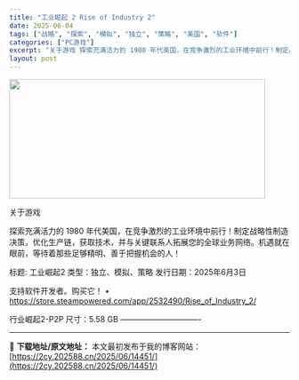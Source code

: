 ```yaml
---
title: "工业崛起 2 Rise of Industry 2"
date: 2025-06-04
tags: ["战略", "探索", "模拟", "独立", "策略", "美国", "软件"]
categories: ["PC游戏"]
excerpt: "关于游戏 探索充满活力的 1980 年代美国，在竞争激烈的工业环境中前行！制定战略性制造决策，优化生产链，获取技术，并与关键联系人拓展您的全球业务网络。机遇就在眼前，等待着那些足够精明、善于把握机会的人！ 标题: 工业崛起2 类型：独立、模拟、策略 发行日期：2025年6月3日 支持软件开发者。购买&hellip;"
layout: post
---
```


<img src="https://2cy.202588.cn/wp-content/uploads/2025/06/2025060401183532.webp" alt="" width="460" height="215" class="aligncenter size-full wp-image-14452" />

关于游戏

探索充满活力的 1980 年代美国，在竞争激烈的工业环境中前行！制定战略性制造决策，优化生产链，获取技术，并与关键联系人拓展您的全球业务网络。机遇就在眼前，等待着那些足够精明、善于把握机会的人！

标题: 工业崛起2
类型：独立、模拟、策略
发行日期：2025年6月3日

支持软件开发者。购买它！
• https://store.steampowered.com/app/2532490/Rise_of_Industry_2/

行业崛起2-P2P
尺寸：5.58 GB
——————————- 

---
📖 **下载地址/原文地址：** 本文最初发布于我的博客网站：[https://2cy.202588.cn/2025/06/14451/](https://2cy.202588.cn/2025/06/14451/)
